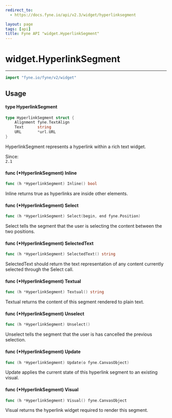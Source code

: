 ```yaml
---
redirect_to:
  - https://docs.fyne.io/api/v2.3/widget/hyperlinksegment

layout: page
tags: [api]
title: Fyne API "widget.HyperlinkSegment"
---
```



# widget.HyperlinkSegment
---
```go
import "fyne.io/fyne/v2/widget"
```

## Usage

#### type HyperlinkSegment

```go
type HyperlinkSegment struct {
	Alignment fyne.TextAlign
	Text      string
	URL       *url.URL
}
```

HyperlinkSegment represents a hyperlink within a rich text widget.


<div class="since">Since: <code>
2.1</code></div>

#### func (*HyperlinkSegment) Inline

```go
func (h *HyperlinkSegment) Inline() bool
```
Inline returns true as hyperlinks are inside other elements.

#### func (*HyperlinkSegment) Select

```go
func (h *HyperlinkSegment) Select(begin, end fyne.Position)
```
Select tells the segment that the user is selecting the content between the two positions.

#### func (*HyperlinkSegment) SelectedText

```go
func (h *HyperlinkSegment) SelectedText() string
```
SelectedText should return the text representation of any content currently selected through the Select call.

#### func (*HyperlinkSegment) Textual

```go
func (h *HyperlinkSegment) Textual() string
```
Textual returns the content of this segment rendered to plain text.

#### func (*HyperlinkSegment) Unselect

```go
func (h *HyperlinkSegment) Unselect()
```
Unselect tells the segment that the user is has cancelled the previous selection.

#### func (*HyperlinkSegment) Update

```go
func (h *HyperlinkSegment) Update(o fyne.CanvasObject)
```
Update applies the current state of this hyperlink segment to an existing visual.

#### func (*HyperlinkSegment) Visual

```go
func (h *HyperlinkSegment) Visual() fyne.CanvasObject
```
Visual returns the hyperlink widget required to render this segment.
